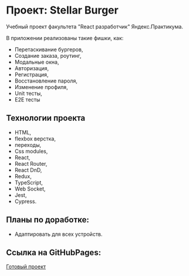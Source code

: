 # Проект: Stellar Burger

Учебный проект факультета "React разработчик" Яндекс.Практикума.

В приложении реализованы такие фишки, как: 
- Перетаскивание бургеров, 
- Создание заказа, роутинг,
- Модальные окна, 
- Авторизация, 
- Регистрация, 
- Восстановление пароля, 
- Изменение профиля,
- Unit тесты,
- E2E тесты

## Технологии проекта
- HTML,
- flexbox верстка,
- переходы, 
- Css modules,
- React,
- React Router,
- React DnD,
- Redux,
- TypeScript,
- Web Socket,
- Jest,
- Cypress.

## Планы по доработке:
- Адаптировать для всех устройств.

## Ссылка на GitHubPages: 
[Готовый проект](https://n1ckwhite.github.io/React-Burger/)
